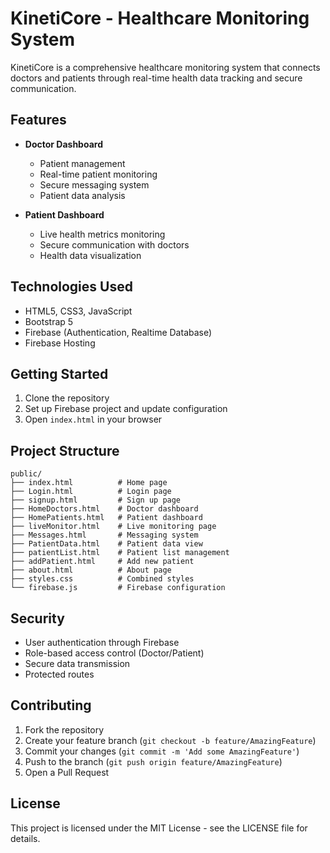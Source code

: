 # KinetiCore - Healthcare Monitoring System

KinetiCore is a comprehensive healthcare monitoring system that connects doctors and patients through real-time health data tracking and secure communication.

## Features

- **Doctor Dashboard**
  - Patient management
  - Real-time patient monitoring
  - Secure messaging system
  - Patient data analysis

- **Patient Dashboard**
  - Live health metrics monitoring
  - Secure communication with doctors
  - Health data visualization

## Technologies Used

- HTML5, CSS3, JavaScript
- Bootstrap 5
- Firebase (Authentication, Realtime Database)
- Firebase Hosting

## Getting Started

1. Clone the repository
2. Set up Firebase project and update configuration
3. Open `index.html` in your browser

## Project Structure

```
public/
├── index.html          # Home page
├── Login.html          # Login page
├── signup.html         # Sign up page
├── HomeDoctors.html    # Doctor dashboard
├── HomePatients.html   # Patient dashboard
├── liveMonitor.html    # Live monitoring page
├── Messages.html       # Messaging system
├── PatientData.html    # Patient data view
├── patientList.html    # Patient list management
├── addPatient.html     # Add new patient
├── about.html          # About page
├── styles.css          # Combined styles
└── firebase.js         # Firebase configuration
```

## Security

- User authentication through Firebase
- Role-based access control (Doctor/Patient)
- Secure data transmission
- Protected routes

## Contributing

1. Fork the repository
2. Create your feature branch (`git checkout -b feature/AmazingFeature`)
3. Commit your changes (`git commit -m 'Add some AmazingFeature'`)
4. Push to the branch (`git push origin feature/AmazingFeature`)
5. Open a Pull Request

## License

This project is licensed under the MIT License - see the LICENSE file for details. 